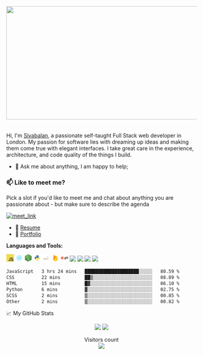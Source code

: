 <div align="center">
  <img src="https://media.giphy.com/media/dWesBcTLavkZuG35MI/giphy.gif" width="600" height="300"/>
</div>
<!-- <a href="https://discord.gg/XTW52Kt">
  <img align="left" alt="Abhishek's Discord" width="22px" src="https://raw.githubusercontent.com/peterthehan/peterthehan/master/assets/discord.svg" />
</a>
<a href="https://twitter.com/abhisheknaiidu">
  <img align="left" alt="Abhishek Naidu | Twitter" width="22px" src="https://raw.githubusercontent.com/peterthehan/peterthehan/master/assets/twitter.svg" />
</a> -->
<!-- <a href="https://www.linkedin.com/in/sivacsus/">
  <img align="right" alt="Sivabalan's LinkedIN" width="22px" src="https://raw.githubusercontent.com/peterthehan/peterthehan/master/assets/linkedin.svg" />
</a> -->
<!-- <a href="https://open.spotify.com/user/e90fe4zsndbm6xoe2t7t8kogf?si=WaLKpwvWTle0btle2qPb6g">
  <img align="left" alt="Abhishek's Spotify" width="22px" src="https://raw.githubusercontent.com/peterthehan/peterthehan/master/assets/spotify.svg" />
</a> -->

<!-- ![](https://visitor-badge.glitch.me/badge?page_id=sivabalanb)
 -->
<br />

Hi, I'm [Sivabalan](https://www.linkedin.com/in/sivacsus/), a passionate self-taught Full Stack web developer in London. My passion for software lies with dreaming up ideas and making them come true with elegant interfaces. I take great care in the experience, architecture, and code quality of the things I build.


<!--   <img align="right" alt="GIF" src="https://github.com/abhisheknaiidu/abhisheknaiidu/blob/master/code.gif?raw=true" width="450" height="320" />
   -->
- 💬 Ask me about anything, I am happy to help;
### 📫 Like to meet me?

Pick a slot if you'd like to meet me and chat about anything you are passionate about - but make sure to describe the agenda

<a href="[https://calendly.com/anmol098/30min](https://calendly.com/event_types/user/me)" target="_blank"><img width="498" alt="meet_link" src="https://user-images.githubusercontent.com/15426564/144297439-f530f383-e73e-41e0-9914-a9b7d3f432e5.png"></a>

- 📝 [Resume](https://www.linkedin.com/in/sivacsus/)
- 🚀 [Portfolio](https://sivabalanb.github.io/portfolio/)

**Languages and Tools:**  

<code><img height="20" src="https://raw.githubusercontent.com/github/explore/80688e429a7d4ef2fca1e82350fe8e3517d3494d/topics/javascript/javascript.png"></code>
<code><img height="20" src="https://raw.githubusercontent.com/github/explore/80688e429a7d4ef2fca1e82350fe8e3517d3494d/topics/react/react.png"></code>
<code><img height="20" src="https://raw.githubusercontent.com/github/explore/80688e429a7d4ef2fca1e82350fe8e3517d3494d/topics/nodejs/nodejs.png"></code>
<code><img height="20" src="https://raw.githubusercontent.com/github/explore/80688e429a7d4ef2fca1e82350fe8e3517d3494d/topics/python/python.png"></code>
<code><img height="20" src="https://raw.githubusercontent.com/github/explore/80688e429a7d4ef2fca1e82350fe8e3517d3494d/topics/mysql/mysql.png"></code>
<code><img height="20" src="https://raw.githubusercontent.com/github/explore/80688e429a7d4ef2fca1e82350fe8e3517d3494d/topics/firebase/firebase.png"></code>
<code><img height="20" src="https://raw.githubusercontent.com/github/explore/80688e429a7d4ef2fca1e82350fe8e3517d3494d/topics/git/git.png"></code>
<code><img height="20" src="https://cdn.jsdelivr.net/gh/devicons/devicon/icons/azure/azure-original.svg" /></code>
<code><img height="20" src="https://cdn.jsdelivr.net/gh/devicons/devicon/icons/jira/jira-original.svg" /></code>
<code><img height="20" src="https://cdn.jsdelivr.net/gh/devicons/devicon/icons/vscode/vscode-original.svg" /></code>
<code><img height="20" src="https://cdn.jsdelivr.net/gh/devicons/devicon/icons/jenkins/jenkins-original.svg" /></code>
          
          
          
          

<!--START_SECTION:waka-->

```text
JavaScript   3 hrs 24 mins   ████████████████████░░░░░   80.59 %
CSS          22 mins         ██▒░░░░░░░░░░░░░░░░░░░░░░   08.89 %
HTML         15 mins         █▓░░░░░░░░░░░░░░░░░░░░░░░   06.10 %
Python       6 mins          ▓░░░░░░░░░░░░░░░░░░░░░░░░   02.75 %
SCSS         2 mins          ▒░░░░░░░░░░░░░░░░░░░░░░░░   00.85 %
Other        2 mins          ▒░░░░░░░░░░░░░░░░░░░░░░░░   00.82 %
```

<!--END_SECTION:waka-->


📈 My GitHub Stats

<p align = "center">
    <img src = "https://github-readme-stats.vercel.app/api?username=sivabalanb&show_icons=true&theme=merko" width = 400>
  <img src = "https://github-readme-streak-stats.herokuapp.com?user=sivabalanb&theme=dark&hide_border=true" width = 400>
</p>

<p align="center"> 
  Visitors count<br>
  <img src="https://profile-counter.glitch.me/sivabalanb/count.svg" />
</p>




